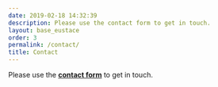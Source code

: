 ```yaml
---
date: 2019-02-18 14:32:39
description: Please use the contact form to get in touch.
layout: base_eustace
order: 3
permalink: /contact/
title: Contact
---
```


<p>Please use the <strong><a href="{{ site.baseurl }}/contact/form/" title="Contact Form">contact form</a></strong> to get in touch.</p>
